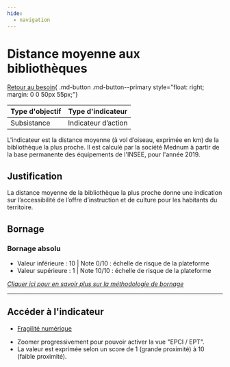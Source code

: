 ```yaml
---
hide:
  - navigation
---
```


# Distance moyenne aux bibliothèques

[Retour au besoin](https://konsilion.github.io/diag360/pages/besoins/be1){ .md-button .md-button--primary style="float: right; margin: 0 0 50px 55px;"}

|Type d'objectif|Type d'indicateur|
|--|--|
|Subsistance|Indicateur d’action|

L'indicateur est la distance moyenne (à vol d’oiseau, exprimée en km) de la bibliothèque la plus proche. Il est calculé par la société Mednum à partir de la base permanente des équipements de l'INSEE, pour l'année 2019.

## Justification

La distance moyenne de la bibliothèque la plus proche donne une indication sur l’accessibilité de l’offre d’instruction et de culture pour les habitants du territoire.

## Bornage

### Bornage absolu

* Valeur inférieure : 10 | Note 0/10 : échelle de risque de la plateforme
* Valeur supérieure : 1 | Note 10/10 : échelle de risque de la plateforme

*[Cliquer ici pour en savoir plus sur la méthodologie de bornage](https://konsilion.github.io/diag360/pages/indicateurs/methode_bornage)*

---

## Accéder à l'indicateur

- [Fragilité numérique](https://www.fragilite-numerique.fr/?indicators=library_distance)

* Zoomer progressivement pour pouvoir activer la vue "EPCI / EPT".  
* La valeur est exprimée selon un score de 1 (grande  proximité) à 10 (faible proximité). 
